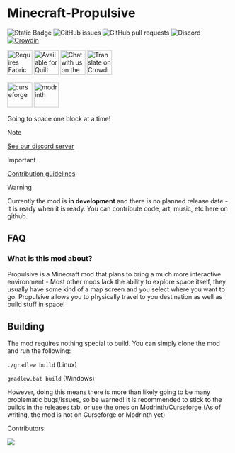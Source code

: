 # Minecraft-Propulsive
![Static Badge](https://img.shields.io/badge/latest_mc_version-1.20.1-blue)
![GitHub issues](https://img.shields.io/github/issues/Team-Propulsive/Minecraft-Propulsive?color=green)
![GitHub pull requests](https://img.shields.io/github/issues-pr/Team-Propulsive/Minecraft-Propulsive?color=yellow)
![Discord](https://img.shields.io/discord/1134210976632283156?logo=discord&color=%235865F2)
[![Crowdin](https://badges.crowdin.net/propulsive/localized.svg)](https://crowdin.com/project/propulsive)


<img alt="Requires Fabric API" height="56" src="https://cdn.jsdelivr.net/npm/@intergrav/devins-badges@3/assets/cozy/requires/fabric-api_vector.svg"> <img alt="Available for Quilt" height="56" src="https://cdn.jsdelivr.net/npm/@intergrav/devins-badges@3/assets/cozy/supported/quilt_vector.svg"> <a href="https://discord.gg/JBVHbYtTRS" ><img alt="Chat with us on the Propulsive Discord" height="56" src="https://cdn.jsdelivr.net/npm/@intergrav/devins-badges@3/assets/cozy/social/discord-plural_vector.svg"></a> <a href="https://crowdin.com/project/propulsive/"><img alt="Translate on Crowdin" height="56" src="https://cdn.jsdelivr.net/npm/@intergrav/devins-badges@3/assets/cozy/translate/crowdin_vector.svg"></a>

<a href="https://legacy.curseforge.com/minecraft/mc-mods/propulsive"><img alt="curseforge" height="56" src="https://cdn.jsdelivr.net/npm/@intergrav/devins-badges@3/assets/cozy/available/curseforge_vector.svg"></a> <a href="https://modrinth.com/mod/propulsive/"><img alt="modrinth" height="56" src="https://cdn.jsdelivr.net/npm/@intergrav/devins-badges@3/assets/cozy/available/modrinth_vector.svg"></a>


Going to space one block at a time!
> [!NOTE]
> [See our discord server](https://discord.gg/JBVHbYtTRS)

> [!IMPORTANT]
> [Contribution guidelines](CONTRIBUTING.md)

> [!WARNING]
> Currently the mod is **in development** and there is no planned release date - it is ready when it is ready. You can contribute code, art, music, etc here on github.


## FAQ

### What is this mod about?

Propulsive is a Minecraft mod that plans to bring a much more interactive environment - Most other mods lack the ability to explore space itself, they usually have some kind of a map screen and you select where you want to go. Propulsive allows you to physically travel to you destination as well as build stuff in space!


## Building

The mod requires nothing special to build. You can simply clone the mod and run the following:

`./gradlew build` (Linux)

`gradlew.bat build` (Windows)

However, doing this means there is more than likely going to be many problematic bugs/issues, so be warned! It is recommended to stick to the builds in the releases tab, or use the ones on Modrinth/Curseforge (As of writing, the mod is not on Curseforge or Modrinth yet)

Contributors:

<a href="https://github.com/Team-Propulsive/Minecraft-Propulsive/graphs/contributors">
  <img src="https://contrib.rocks/image?repo=Team-Propulsive/Minecraft-Propulsive" />
</a>
